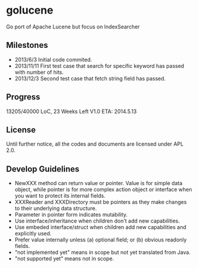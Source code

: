 golucene
========

Go port of Apache Lucene but focus on IndexSearcher

Milestones
----------
- 2013/6/3    Initial code commited.
- 2013/11/11  First test case that search for specific keyword has passed with number of hits.
- 2013/12/3   Second test case that fetch string field has passed.

Progress
--------
13205/40000 LoC, 23 Weeks Left
V1.0 ETA: 2014.5.13

License
-------

Until further notice, all the codes and documents are licensed under APL 2.0.

Develop Guidelines
------------------

- NewXXX method can return value or pointer. Value is for simple data object, while pointer is for more complex action object or interface when you want to protect its internal fields.
- XXXReader and XXXDirectory must be pointers as they make changes to their underlying data structure.
- Parameter in pointer form indicates mutability.
- Use interface/inheritance when children don't add new capabilities.
- Use embeded interface/struct when children add new capabilities and explicitly used.
- Prefer value internally unless (a) optional field; or (b) obvious readonly fields.
- "not implemented yet" means in scope but not yet translated from Java.
- "not supported yet" means not in scope.
